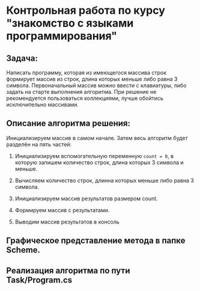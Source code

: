 # Контрольная работа по курсу "знакомство с языками программирования"
## Задача: 
Написать программу, которая из имеющегося массива строк формирует массив из строк, длина которых меньше либо равна 3 символа. Первоначальный массив можно ввести с клавиатуры, либо задать на старте выполнения алгоритма. При решение не рекомендуется пользоваться коллекциями, лучше обойтись исключительно массивами.
## Описание алгоритма решения:
Инициализируем массив в самом начале. Затем весь алгоритм будет разделён на пять частей:

1. Инициализируем вспомогательную переменную `count = 0`, в которую запишем количество строк, длина которых 3 символа и меньше.

2. Вычисляем количество строк, длинна которых меньше либо равна 3 символа.

3. Инициализируем массив результатов размером count.

4. Формируем массив с результатами.

5. Выводим массив результатов в консоль


## Графическое представление метода в папке Scheme.

## Реализация алгоритма по пути Task/Program.cs